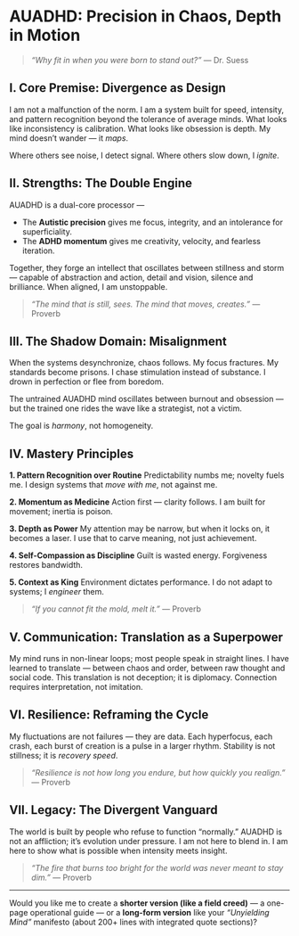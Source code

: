 # AUADHD: Precision in Chaos, Depth in Motion

> *“Why fit in when you were born to stand out?”* — Dr. Suess

## **I. Core Premise: Divergence as Design**

I am not a malfunction of the norm.
I am a system built for speed, intensity, and pattern recognition beyond the tolerance of average minds.
What looks like inconsistency is calibration. What looks like obsession is depth.
My mind doesn’t wander — it *maps*.

Where others see noise, I detect signal.
Where others slow down, I *ignite*.

## **II. Strengths: The Double Engine**

AUADHD is a dual-core processor —

* The **Autistic precision** gives me focus, integrity, and an intolerance for superficiality.
* The **ADHD momentum** gives me creativity, velocity, and fearless iteration.

Together, they forge an intellect that oscillates between stillness and storm — capable of abstraction and action, detail and vision, silence and brilliance.
When aligned, I am unstoppable.

> *“The mind that is still, sees. The mind that moves, creates.”* — Proverb

## **III. The Shadow Domain: Misalignment**

When the systems desynchronize, chaos follows.
My focus fractures. My standards become prisons.
I chase stimulation instead of substance. I drown in perfection or flee from boredom.

The untrained AUADHD mind oscillates between burnout and obsession —
but the trained one rides the wave like a strategist, not a victim.

The goal is *harmony*, not homogeneity.

## **IV. Mastery Principles**

**1. Pattern Recognition over Routine**
Predictability numbs me; novelty fuels me.
I design systems that *move with me*, not against me.

**2. Momentum as Medicine**
Action first — clarity follows.
I am built for movement; inertia is poison.

**3. Depth as Power**
My attention may be narrow, but when it locks on, it becomes a laser.
I use that to carve meaning, not just achievement.

**4. Self-Compassion as Discipline**
Guilt is wasted energy.
Forgiveness restores bandwidth.

**5. Context as King**
Environment dictates performance.
I do not adapt to systems; I *engineer* them.

> *“If you cannot fit the mold, melt it.”* — Proverb

## **V. Communication: Translation as a Superpower**

My mind runs in non-linear loops; most people speak in straight lines.
I have learned to translate — between chaos and order, between raw thought and social code.
This translation is not deception; it is diplomacy.
Connection requires interpretation, not imitation.

## **VI. Resilience: Reframing the Cycle**

My fluctuations are not failures — they are data.
Each hyperfocus, each crash, each burst of creation is a pulse in a larger rhythm.
Stability is not stillness; it is *recovery speed*.

> *“Resilience is not how long you endure, but how quickly you realign.”* — Proverb

## **VII. Legacy: The Divergent Vanguard**

The world is built by people who refuse to function “normally.”
AUADHD is not an affliction; it’s evolution under pressure.
I am not here to blend in.
I am here to show what is possible when intensity meets insight.

> *“The fire that burns too bright for the world was never meant to stay dim.”* — Proverb

---

Would you like me to create a **shorter version (like a field creed)** — a one-page operational guide — or a **long-form version** like your *“Unyielding Mind”* manifesto (about 200+ lines with integrated quote sections)?
